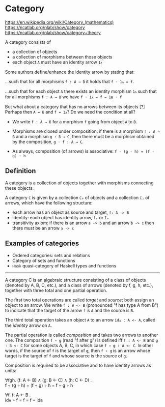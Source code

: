 # Category

https://en.wikipedia.org/wiki/Category_(mathematics)
https://ncatlab.org/nlab/show/category
https://ncatlab.org/nlab/show/category+theory


A category consists of
- a collection of objects
- a collection of morphisms between those objects
- each object `A` must have an identity arrow `1ᴀ`

Some authors define/enhance the identity arrow by stating that:

...such that for all morphisms `f : A → B` it holds that `f ◦ 1ᴀ = f`.

...such that for each object `A` there exists an identity morphism `1ᴀ` such that for all morphisms `f : A → B` we have `f ◦ 1ᴀ = f = 1ʙ ◦ f`

But what about a category that has no arrows between its objects [?] Perhaps then `A = B` and `f = 1ᴀ`? Do we need the condition at all?


* We write `f : A → B` for a morphism `f` going from object `A` to `B`.

* Morphisms are closed under composition: if there is a morphism `f : A → B` and a morphism `g : B → C`, then there must be a morphism obtained by the composition, `g ◦ f : A → C`.

* As always, composition (of arrows) is associative: `f ◦ (g ◦ h) = (f ◦ g) ◦ h`



## Definition

A category is a collection of objects together with morphisms connecting these objects.

A category `C` is given by a collection `C₀` of objects and a collection `C₁` of arrows, which have the following structure:
- each arrow has an object as source and target, `f: A -> B`
- identity: each object has identity arrow, `1ₐ` or `Iₐ`
- transitivity axiom: if there is an arrow `a -> b` and an arrow `b -> c` then there must be an arrow `a -> c`

## Examples of categories

- Ordered categories: sets and relations
- Category of sets and functions
- `Hask` quasi-category of Haskell types and functions

---

A category C is an algebraic structure consisting of a class of objects (denoted by A, B, C, etc.), and a class of arrows (denoted by f, g, h, etc.), together with three total and one partial operation.

The first two total operations are called *target* and *source*; both assign an object to an arrow. We write `f : A <- B` (pronounced "f has type A from B") to indicate that the target of the arrow `f` is `A` and the source is `B`.

The third total operation takes an object `A` to an arrow `idᴀ : A <- A`, called the *identity* arrow on `A`.

The partial operation is called *composition* and takes two arrows to another one. The composition `f ∘ g` (read "f after g") is defined iff `f : A <- B` and `g : B <- C` for some objects A, B, C, in which case `f ∘ g : A <- C`. In other words, if the source of `f` is the target of `g`, then `f ∘ g` is an arrow whose target is the target of `f` and whose source is the source of `g`.

Composition is required to be associative and to have identity arrows as units:

∀fgh. (f: A <- B) ∧ (g: B <- C) ∧ (h: C <- D) .    
f ∘ (g ∘ h) = (f ∘ g) ∘ h = f ∘ g ∘ h

∀f. f: A <- B .     
idᴀ ∘ f = f = f ∘ idʙ
